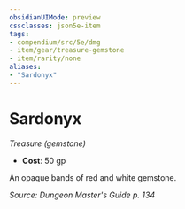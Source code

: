 ```yaml
---
obsidianUIMode: preview
cssclasses: json5e-item
tags:
- compendium/src/5e/dmg
- item/gear/treasure-gemstone
- item/rarity/none
aliases: 
- "Sardonyx"
---
```

# Sardonyx
*Treasure (gemstone)*  

- **Cost**: 50 gp

An opaque bands of red and white gemstone.

*Source: Dungeon Master's Guide p. 134*